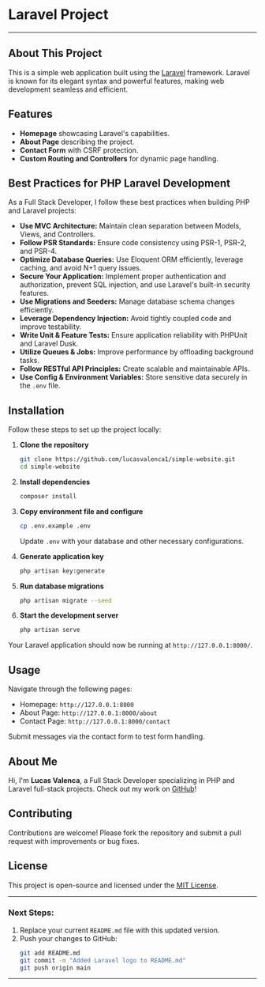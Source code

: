 # Laravel Project


  
    
  


---

## About This Project

This is a simple web application built using the [Laravel](https://laravel.com) framework. Laravel is known for its elegant syntax and powerful features, making web development seamless and efficient.

## Features

- **Homepage** showcasing Laravel's capabilities.
- **About Page** describing the project.
- **Contact Form** with CSRF protection.
- **Custom Routing and Controllers** for dynamic page handling.

## Best Practices for PHP Laravel Development

As a Full Stack Developer, I follow these best practices when building PHP and Laravel projects:

- **Use MVC Architecture:** Maintain clean separation between Models, Views, and Controllers.
- **Follow PSR Standards:** Ensure code consistency using PSR-1, PSR-2, and PSR-4.
- **Optimize Database Queries:** Use Eloquent ORM efficiently, leverage caching, and avoid N+1 query issues.
- **Secure Your Application:** Implement proper authentication and authorization, prevent SQL injection, and use Laravel's built-in security features.
- **Use Migrations and Seeders:** Manage database schema changes efficiently.
- **Leverage Dependency Injection:** Avoid tightly coupled code and improve testability.
- **Write Unit & Feature Tests:** Ensure application reliability with PHPUnit and Laravel Dusk.
- **Utilize Queues & Jobs:** Improve performance by offloading background tasks.
- **Follow RESTful API Principles:** Create scalable and maintainable APIs.
- **Use Config & Environment Variables:** Store sensitive data securely in the `.env` file.

## Installation

Follow these steps to set up the project locally:

1. **Clone the repository**

    ```sh
    git clone https://github.com/lucasvalenca1/simple-website.git
    cd simple-website
    ```

2. **Install dependencies**

    ```sh
    composer install
    ```

3. **Copy environment file and configure**

    ```sh
    cp .env.example .env
    ```

    Update `.env` with your database and other necessary configurations.

4. **Generate application key**

    ```sh
    php artisan key:generate
    ```

5. **Run database migrations**

    ```sh
    php artisan migrate --seed
    ```

6. **Start the development server**
    ```sh
    php artisan serve
    ```

Your Laravel application should now be running at `http://127.0.0.1:8000/`.

## Usage

Navigate through the following pages:

- Homepage: `http://127.0.0.1:8000`
- About Page: `http://127.0.0.1:8000/about`
- Contact Page: `http://127.0.0.1:8000/contact`

Submit messages via the contact form to test form handling.

## About Me

Hi, I'm **Lucas Valenca**, a Full Stack Developer specializing in PHP and Laravel full-stack projects. Check out my work on [GitHub](https://github.com/lucasvalenca1)!

## Contributing

Contributions are welcome! Please fork the repository and submit a pull request with improvements or bug fixes.

## License

This project is open-source and licensed under the [MIT License](https://opensource.org/licenses/MIT).

---

### Next Steps:

1. Replace your current `README.md` file with this updated version.
2. Push your changes to GitHub:
   ```sh
   git add README.md
   git commit -m "Added Laravel logo to README.md"
   git push origin main
   ```

---
